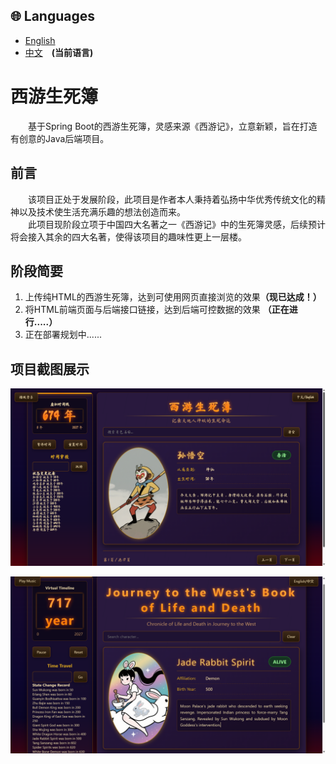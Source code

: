 ## 🌐 Languages
- [English](README.md)  
- [中文](README_zh.md)&emsp;**(当前语言)** 

# 西游生死簿
&emsp;&emsp;基于Spring Boot的西游生死簿，灵感来源《西游记》，立意新颖，旨在打造有创意的Java后端项目。

## 前言
&emsp;&emsp;该项目正处于发展阶段，此项目是作者本人秉持着弘扬中华优秀传统文化的精神以及技术使生活充满乐趣的想法创造而来。  
&emsp;&emsp;此项目现阶段立项于中国四大名著之一《西游记》中的生死簿灵感，后续预计将会接入其余的四大名著，使得该项目的趣味性更上一层楼。  

## 阶段简要
<ol>
<li>上传纯HTML的西游生死簿，达到可使用网页直接浏览的效果<strong>（现已达成！）</strong></li>
<li>将HTML前端页面与后端接口链接，达到后端可控数据的效果 <strong>（正在进行.....）</strong></li>
<li>正在部署规划中......</li>
</ol>

## 项目截图展示

![Page Display](https://github.com/EternalRights/the-book-of-life-and-death/raw/2185d54f4646107d0088613f69ce2aa01210f073/other/README-images/%E5%B1%8F%E5%B9%95%E6%88%AA%E5%9B%BE%202025-07-07%20173446.png "中文页面")

![Page Display](https://github.com/EternalRights/the-book-of-life-and-death/raw/2185d54f4646107d0088613f69ce2aa01210f073/other/README-images/%E5%B1%8F%E5%B9%95%E6%88%AA%E5%9B%BE%202025-07-07%20173514.png "英文页面")
